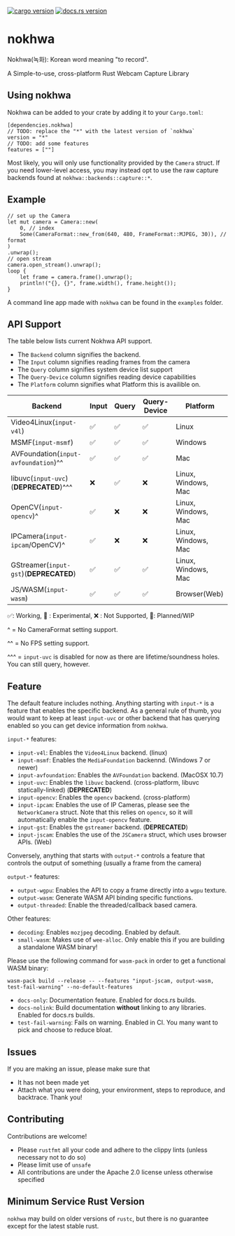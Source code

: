 [![cargo version](https://img.shields.io/crates/v/nokhwa.svg)](https://crates.io/crates/nokhwa) [![docs.rs version](https://img.shields.io/docsrs/nokhwa)](https://docs.rs/nokhwa/latest/nokhwa/)
# nokhwa
Nokhwa(녹화): Korean word meaning "to record".

A Simple-to-use, cross-platform Rust Webcam Capture Library

## Using nokhwa
Nokhwa can be added to your crate by adding it to your `Cargo.toml`:
```.ignore
[dependencies.nokhwa]
// TODO: replace the "*" with the latest version of `nokhwa`
version = "*"
// TODO: add some features
features = [""]
```

Most likely, you will only use functionality provided by the `Camera` struct. If you need lower-level access, you may instead opt to use the raw capture backends found at `nokhwa::backends::capture::*`.

## Example

```.ignore
// set up the Camera
let mut camera = Camera::new(
    0, // index
    Some(CameraFormat::new_from(640, 480, FrameFormat::MJPEG, 30)), // format
)
.unwrap();
// open stream
camera.open_stream().unwrap();
loop {
    let frame = camera.frame().unwrap();
    println!("{}, {}", frame.width(), frame.height());
}
```
A command line app made with `nokhwa` can be found in the `examples` folder.

## API Support
The table below lists current Nokhwa API support.
- The `Backend` column signifies the backend.
- The `Input` column signifies reading frames from the camera
- The `Query` column signifies system device list support
- The `Query-Device` column signifies reading device capabilities
- The `Platform` column signifies what Platform this is availible on.

 | Backend                                | Input              | Query             | Query-Device       | Platform            |
 |----------------------------------------|--------------------|-------------------|--------------------|---------------------|
 | Video4Linux(`input-v4l`)               | ✅                 | ✅                 | ✅                 | Linux               |
 | MSMF(`input-msmf`)                     | ✅                 | ✅                 | ✅                 | Windows             |
 | AVFoundation(`input-avfoundation`)^^   | ✅                 | ✅                 | ✅                 | Mac                 |
 | libuvc(`input-uvc`) (**DEPRECATED**)^^^| ❌                 | ✅                 | ❌                 | Linux, Windows, Mac |
 | OpenCV(`input-opencv`)^                | ✅                 | ❌                 | ❌                 | Linux, Windows, Mac |
 | IPCamera(`input-ipcam`/OpenCV)^        | ✅                 | ❌                 | ❌                 | Linux, Windows, Mac |
 | GStreamer(`input-gst`)(**DEPRECATED**) | ✅                 | ✅                 | ✅                 | Linux, Windows, Mac |
 | JS/WASM(`input-wasm`)                  | ✅                 | ✅                 | ✅                 | Browser(Web)        |

 ✅: Working, 🔮 : Experimental, ❌ : Not Supported, 🚧: Planned/WIP

  ^ = No CameraFormat setting support.

  ^^ = No FPS setting support.

  ^^^ = `input-uvc` is disabled for now as there are lifetime/soundness holes. You can still query, however.
## Feature
The default feature includes nothing. Anything starting with `input-*` is a feature that enables the specific backend. 
As a general rule of thumb, you would want to keep at least `input-uvc` or other backend that has querying enabled so you can get device information from `nokhwa`.

`input-*` features:
 - `input-v4l`: Enables the `Video4Linux` backend. (linux)
 - `input-msmf`: Enables the `MediaFoundation` backennd. (Windows 7 or newer)
 - `input-avfoundation`: Enables the `AVFoundation` backend. (MacOSX 10.7)
 - `input-uvc`: Enables the `libuvc` backend. (cross-platform, libuvc statically-linked) (**DEPRECATED**)
 - `input-opencv`: Enables the `opencv` backend. (cross-platform) 
 - `input-ipcam`: Enables the use of IP Cameras, please see the `NetworkCamera` struct. Note that this relies on `opencv`, so it will automatically enable the `input-opencv` feature.
 - `input-gst`: Enables the `gstreamer` backend. (**DEPRECATED**)
 - `input-jscam`: Enables the use of the `JSCamera` struct, which uses browser APIs. (Web)

Conversely, anything that starts with `output-*` controls a feature that controls the output of something (usually a frame from the camera)

`output-*` features:
 - `output-wgpu`: Enables the API to copy a frame directly into a `wgpu` texture.
 - `output-wasm`: Generate WASM API binding specific functions.
 - `output-threaded`: Enable the threaded/callback based camera. 

Other features:
 - `decoding`: Enables `mozjpeg` decoding. Enabled by default.  
 - `small-wasm`: Makes use of `wee-alloc`. Only enable this if you are building a standalone WASM binary!

 Please use the following command for `wasm-pack` in order to get a functional WASM binary:
 ```.ignore
 wasm-pack build --release -- --features "input-jscam, output-wasm, test-fail-warning" --no-default-features 
 ```
 - `docs-only`: Documentation feature. Enabled for docs.rs builds.
 - `docs-nolink`: Build documentation **without** linking to any libraries. Enabled for docs.rs builds.
 - `test-fail-warning`: Fails on warning. Enabled in CI.
You many want to pick and choose to reduce bloat.

## Issues
If you are making an issue, please make sure that
 - It has not been made yet
 - Attach what you were doing, your environment, steps to reproduce, and backtrace.
Thank you!

## Contributing
Contributions are welcome!
 - Please `rustfmt` all your code and adhere to the clippy lints (unless necessary not to do so)
 - Please limit use of `unsafe`
 - All contributions are under the Apache 2.0 license unless otherwise specified

## Minimum Service Rust Version
`nokhwa` may build on older versions of `rustc`, but there is no guarantee except for the latest stable rust. 
